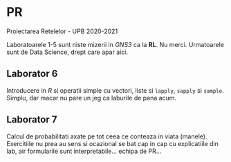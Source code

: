 # PR
Proiectarea Retelelor - UPB 2020-2021

Laboratoarele 1-5 sunt niste mizerii in *GNS3* ca la **RL**. Nu merci.
Urmatoarele sunt de Data Science, drept care apar aici.


## Laborator 6
Introducere in *R* si operatii simple cu vectori, liste si `lapply`, `sapply`
si `sample`. Simplu, dar macar nu pare un jeg ca laburile de pana acum.

## Laborator 7
Calcul de probabilitati axate pe tot ceea ce conteaza in viata (manele).
Exercitiile nu prea au sens si ocazional se bat cap in cap cu explicatiile din
lab, air formularile sunt interpretabile... echipa de PR...
